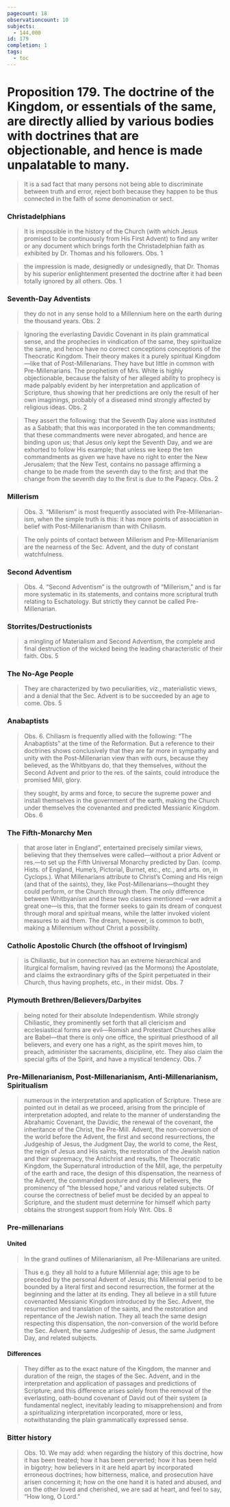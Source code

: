 ```yaml
---
pagecount: 18
observationcount: 10
subjects:
  - 144,000
id: 179
completion: 1
tags:
  - toc
---
```

# Proposition 179. The doctrine of the Kingdom, or essentials of the same, are directly allied by various bodies with doctrines that are objectionable, and hence is made unpalatable to many.

>It is a sad fact that many persons not being able to discriminate between truth and error, reject both because they happen to be thus connected in the faith of some denomination or sect.

### Christadelphians
>It is impossible in the history of the Church (with which Jesus promised to be continuously from His First Advent) to find any writer or any document which brings forth the Christadelphian faith as exhibited by Dr. Thomas and his followers.
>Obs. 1

>the impression is made, designedly or undesignedly, that Dr. Thomas by his superior enlightenment presented the doctrine after it had been totally ignored by all others.
>Obs. 1

### Seventh-Day Adventists
>they do not in any sense hold to a Millennium here on the earth during the thousand years.
>Obs. 2

>Ignoring the everlasting Davidic Covenant in its plain grammatical sense, and the prophecies in vindication of the same, they spiritualize the same, and hence have no correct conceptions conceptions of the Theocratic Kingdom. Their theory makes it a purely spiritual Kingdom—like that of Post-Millenarians. They have but little in common with Pre-Millenarians. The prophetism of Mrs. White is highly objectionable, because the falsity of her alleged ability to prophecy is made palpably evident by her interpretation and application of Scripture, thus showing that her predictions are only the result of her own imaginings, probably of a diseased mind strongly affected by religious ideas.
>Obs. 2

>They assert the following: that the Seventh Day alone was instituted as a Sabbath; that this was incorporated in the ten commandments; that these commandments were never abrogated, and hence are binding upon us; that Jesus only kept the Seventh Day, and we are exhorted to follow His example; that unless we keep the ten commandments as given we have have no right to enter the New Jerusalem; that the New Test, contains no passage affirming a change to be made from the seventh day to the first; and that the change from the seventh day to the first is due to the Papacy.
>Obs. 2

### Millerism
>Obs. 3. “Millerism” is most frequently associated with Pre-Millenarian-ism, when the simple truth is this: it has more points of association in belief with Post-Millenarianism than with Chiliasm.

>The only points of contact between Millerism and Pre-Millenarianism are the nearness of the Sec. Advent, and the duty of constant watchfulness.


### Second Adventism
>Obs. 4. “Second Adventism” is the outgrowth of “Millerism,” and is far more systematic in its statements, and contains more scriptural truth relating to Eschatology. But strictly they cannot be called Pre-Millenarian.

### Storrites/Destructionists
>a mingling of Materialism and Second Adventism, the complete and final destruction of the wicked being the leading characteristic of their faith.
>Obs. 5


### The No-Age People
>They are characterized by two peculiarities, viz., materialistic views, and a denial that the Sec. Advent is to be succeeded by an age to come.
>Obs. 5

### Anabaptists
>Obs. 6. Chiliasm is frequently allied with the following: “The Anabaptists” at the time of the Reformation. But a reference to their doctrines shows conclusively that they are far more in sympathy and unity with the Post-Millenarian view than with ours, because they believed, as the Whitbyans do, that they themselves, without the Second Advent and prior to the res. of the saints, could introduce the promised Mill, glory.

>they sought, by arms and force, to secure the supreme power and install themselves in the government of the earth, making the Church under themselves the covenanted and predicted Messianic Kingdom.
>Obs. 6

### The Fifth-Monarchy Men
>that arose later in England”, entertained precisely similar views, believing that they themselves were called—without a prior Advent or res.—to set up the Fifth Universal Monarchy predicted by Dan. (comp. Hists. of England, Hume’s, Pictorial, Burnet, etc., etc., and arts. on, in Cyclops.). What Millenarians attribute to Christ’s Coming and His reign (and that of the saints), they, like Post-Millenarians—thought they could perform, or the Church through them. The only difference between Whitbyanism and these two classes mentioned —we admit a great one—is this, that the former seeks to gain its dream of conquest through moral and spiritual means, while the latter invoked violent measures to aid them. The dream, however, is common to both, making a Millennium without Christ a possibility.

### Catholic Apostolic Church (the offshoot of Irvingism)
>is Chiliastic, but in connection has an extreme hierarchical and liturgical formalism, having revived (as the Mormons) the Apostolate, and claims the extraordinary gifts of the Spirit perpetuated in their Church, thus having prophets, etc., in their midst.
>Obs. 7

### Plymouth Brethren/Believers/Darbyites
>being noted for their absolute Independentism. While strongly Chiliastic, they prominently set forth that all clericism and ecclesiastical forms are evil—Romish and Protestant Churches alike are Babel—that there is only one office, the spiritual priesthood of all believers, and every one has a right, as the spirit moves him, to preach, administer the sacraments, discipline, etc. They also claim the special gifts of the Spirit, and have a mystical tendency.
>Obs. 7

### Pre-Millenarianism, Post-Millenarianism, Anti-Millenarianism, Spiritualism
>numerous in the interpretation and application of Scripture. These are pointed out in detail as we proceed, arising from the principle of interpretation adopted, and relate to the manner of understanding the Abrahamic Covenant, the Davidic, the renewal of the covenant, the inheritance of the Christ, the Pre-Mill. Advent, the non-conversion of the world before the Advent, the first and second resurrections, the Judgeship of Jesus, the Judgment Day, the world to come, the Rest, the reign of Jesus and His saints, the restoration of the Jewish nation and their supremacy, the Antichrist and results, the Theocratic Kingdom, the Supernatural introduction of the Mill, age, the perpetuity of the earth and race, the design of this dispensation, the nearness of the Advent, the commanded posture and duty of believers, the prominency of “the blessed hope,” and various related subjects. Of course the correctness of belief must be decided by an appeal to Scripture, and the student must determine for himself which party obtains the strongest support from Holy Writ.
>Obs. 8

### Pre-millenarians
#### United
>In the grand outlines of Millenarianism, all Pre-Millenarians are united.

>Thus e.g. they all hold to a future Millennial age; this age to be preceded by the personal Advent of Jesus; this Millennial period to be bounded by a literal first and second resurrection, the former at the beginning and the latter at its ending. They all believe in a still future covenanted Messianic Kingdom introduced by the Sec. Advent, the resurrection and translation of the saints, and the restoration and repentance of the Jewish nation. They all teach the same design respecting this dispensation, the non-conversion of the world before the Sec. Advent, the same Judgeship of Jesus, the same Judgment Day, and related subjects.

#### Differences
>They differ as to the exact nature of the Kingdom, the manner and duration of the reign, the stages of the Sec. Advent, and in the interpretation and application of passages and predictions of Scripture; and this difference arises solely from the removal of the everlasting, oath-bound covenant of David out of their system (a fundamental neglect, inevitably leading to misapprehension) and from a spiritualizing interpretation incorporated, more or less, notwithstanding the plain grammatically expressed sense.

### Bitter history
>Obs. 10. We may add: when regarding the history of this doctrine, how it has been treated; how it has been perverted; how it has been held in bigotry; how believers in it are held apart by incorporated erroneous doctrines; how bitterness, malice, and prosecution have arisen concerning it; how on the one hand it is hated and abused, and on the other loved and cherished, we are sad at heart, and feel to say, “How long, O Lord.”







